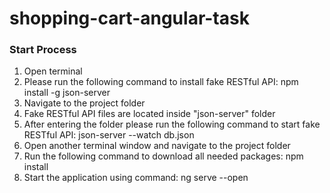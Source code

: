 # shopping-cart-angular-task

### Start Process

1. Open terminal
2. Please run the following command to install fake RESTful API: npm install -g json-server
3. Navigate to the project folder
4. Fake RESTful API files are located inside "json-server" folder
5. After entering the folder please run the following command to start fake RESTful API: json-server --watch db.json
6. Open another terminal window and navigate to the project folder
7. Run the following command to download all needed packages: npm install
8. Start the application using command: ng serve --open
